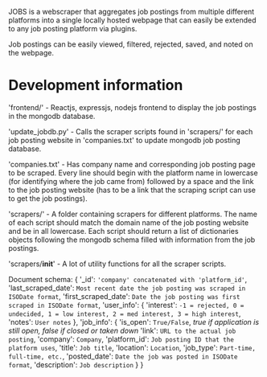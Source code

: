 JOBS is a webscraper that aggregates job postings from multiple different platforms into a single locally hosted webpage that can easily be extended to any job posting platform via plugins.

Job postings can be easily viewed, filtered, rejected, saved, and noted on the webpage.

# Development information
'frontend/' - Reactjs, expressjs, nodejs frontend to display the job postings in the mongodb database.

'update_jobdb.py' - Calls the scraper scripts found in 'scrapers/' for each job posting website in 'companies.txt' to update mongodb job posting database.

'companies.txt' - Has company name and corresponding job posting page to be scraped. Every line should begin with the platform name in lowercase (for identifying where the job came from) followed by a space and the link to the job posting website (has to be a link that the scraping script can use to get the job postings).

'scrapers/' - A folder containing scrapers for different platforms. The name of each script should match the domain name of the job posting website and be in all lowercase. Each script should return a list of dictionaries objects following the mongodb schema filled with information from the job postings.

'scrapers/__init__' - A lot of utility functions for all the scraper scripts.

Document schema:
{
    '_id': `'company' concatenated with 'platform_id'`,
    'last_scraped_date': `Most recent date the job posting was scraped in ISODate format`,
    'first_scraped_date': `Date the job posting was first scraped in ISODate format`,
    'user_info': {
        'interest': `-1 = rejected, 0 = undecided, 1 = low interest, 2 = med interest, 3 = high interest`,
        'notes': `User notes`
    },
    'job_info': {
        'is_open': `True/False`, *true if application is still open, false if closed or taken down*
        'link': `URL to the actual job posting`,
        'company': `Company`,
        'platform_id': `Job posting ID that the platform uses`,
        'title': `Job title`,
        'location': `Location`,
        'job_type': `Part-time, full-time, etc.`,
        'posted_date': `Date the job was posted in ISODate format`,
        'description': `Job description`
    }
}
